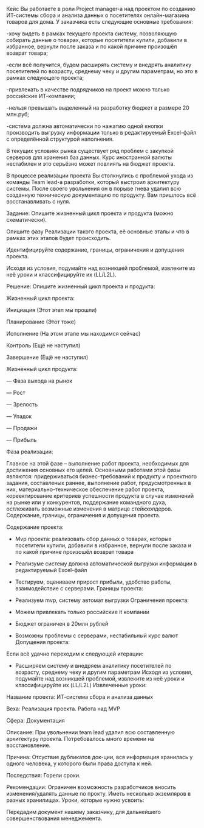 Кейс
Вы работаете в роли Project manager-а над проектом по созданию ИТ-системы сбора и анализа данных о посетителях онлайн-магазина товаров для дома. У заказчика есть следующие основные требования:

-хочу видеть в рамках текущего проекта систему, позволяющую собирать данные о товарах, которые посетители купили, добавили в избранное, вернули после заказа и по какой причине произошёл возврат товара;

-если всё получится, будем расширять систему и внедрять аналитику посетителей по возрасту, среднему чеку и другим параметрам, но это в рамках следующего проекта;

-привлекать в качестве подрядчиков на проект можно только российские ИТ-компании;

-нельзя превышать выделенный на разработку бюджет в размере 20 млн.руб;

-система должна автоматически по нажатию одной кнопки производить выгрузку информации только в редактируемый Excel-файл с определённой структурой наполнения.

В текущих условиях рынка существует ряд проблем с закупкой серверов для хранения баз данных. Курс иностранной валюты нестабилен и это серьёзно может повлиять на бюджет проекта.

В процессе реализации проекта Вы столкнулись с проблемой ухода из команды Team lead-а разработки, который выстроил архитектуру системы. После своего увольнения он в порыве гнева удалил всю созданную техническую документацию по продукту. Вам пришлось всё восстанавливать с нуля.

Задание:
Опишите жизненный цикл проекта и продукта (можно схематически).

Опишите фазу Реализации такого проекта, её основные этапы и что в рамках этих этапов будет происходить.

Идентифицируйте содержание, границы, ограничения и допущения проекта.

Исходя из условия, подумайте над возникшей проблемой, извлеките из неё уроки и классифицируйте их (LL/L2L).

Решение:
Опишите жизненный цикл проекта и продукта:

Жизненный цикл проекта:

Инициация (Этот этап мы прошли)

Планирование (Этот тоже)

Исполнение (На этом этапе мы находимся сейчас)

Контроль (Ещё не наступил)

Завершение (Ещё не наступил)

Жизненный цикл продукта:

— Фаза выхода на рынок

— Рост

— Зрелость

— Упадок

— Продажи

— Прибыль

Фаза реализации:

   Главное на этой фазе – выполнение работ проекта, необходимых для достижения основных его целей.
   Основными работами этой фазы являются: придерживаться бизнес-требований к продукту и проектного задания, составленых раннее,  выполнение работ, 
   предусмотренных в них, материально-техническое обеспечение работ проекта, 
   кореектирование критериев успешности продукта в случае изменений на рынке или у конкурентов, 
   поддержание командного духа, остлеживать возможные изменения в матрице стейкхолдеров. 
Содержание, границы, ограничения и допущения проекта.

Содержание проекта:

- Mvp проекта: реализовать сбор данных о товарах, которые посетители купили, добавили в избранное, вернули после заказа и по какой причине произошёл возврат товара

- Реализуме систему должна автоматической выгрузки информации в редактируемый Excel-файл

- Тестируем, оцениваем прирост прибыли, удобство работы, взаимодействие с серверами. 
Границы проекта:

- Реализуем mvp, систему автомат выгрузки
Ограничения проекта:

 - Можем привлекать только российские it компании

 - Бюджет ограничен в 20млн рублей

 - Возможны проблемы с серверами, нестабильный курс валют
Допущения проекта:

  Если всё удачно переходим к следующей итерации:

  - Расширяем систему и внедряем аналитику посетителей по возрасту, среднему чеку и другим параметрам
Исходя из условия, подумайте над возникшей проблемой, извлеките из неё уроки и классифицируйте их (LL/L2L)
Извлеченные уроки:

Название проекта:  ИТ-система сбора и анализа данных

Веха: Реализация проекта. Работа над MVP

Сфера: Документация

Описание: При увольнении team lead удалил всю составленную архитектуру проекта. Потребовалось много времени на восстановление.

Причина: Отсуствие дубликатов док-ции, вся информация хранилась у одного человека, у которого были права доступа к ней.

Последствия:  Горели сроки.

Рекомендации: Ограничен возможность разработчиков вносить изменения/удалять данные по прокту. Иметь несколько экземляров в разных хранилищах.
Уроки, которые нужно усвоить:

Передадим документ нашему заказчику, для дальнейшего совершенствования менеджемента.
